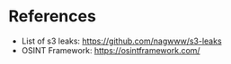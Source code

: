 # References

- List of s3 leaks: https://github.com/nagwww/s3-leaks
- OSINT Framework: https://osintframework.com/
